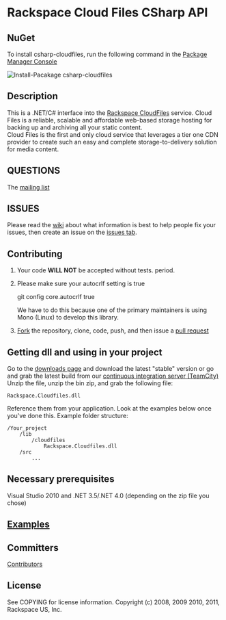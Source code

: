 # Rackspace Cloud Files CSharp API

## NuGet

To install csharp-cloudfiles, run the following command in the [Package Manager Console](http://docs.nuget.org/docs/start-here/using-the-package-manager-console)

![Install-Pacakage csharp-cloudfiles](https://s3.amazonaws.com/github_readme_images/nuget-csharp-cloudfiles.PNG)

## Description

This is a .NET/C# interface into the [Rackspace CloudFiles](http://www.rackspacecloud.com/cloud_hosting_products/files) service. 
Cloud Files is a reliable, scalable and affordable web-based storage hosting for backing up and archiving all your static content.  
Cloud Files is the first and only cloud service that leverages a tier one CDN provider to create such an easy and complete storage-to-delivery 
solution for media content.

## QUESTIONS

The [mailing list](http://groups.google.com/group/csharp-cloudfiles)

## ISSUES

Please read the [wiki](http://wiki.github.com/rackspace/csharp-cloudfiles/) about what information is best to help people fix your issues, 
then create an issue on the [issues tab](http://github.com/rackspace/csharp-cloudfiles/issues).

## Contributing

1. Your code **WILL NOT** be accepted without tests.  period.
2. Please make sure your autocrlf setting is true

	git config core.autocrlf true
	
   We have to do this because one of the primary maintainers is using Mono (Linux) to develop this library.

3. [Fork](http://help.github.com/fork-a-repo/) the repository, clone, code, push, and then issue a [pull request](http://help.github.com/send-pull-requests/)

## Getting dll and using in your project

Go to the [downloads page](http://github.com/rackspace/csharp-cloudfiles/downloads) and download the latest "stable" version or go and grab the latest build from our [continuous integration server (TeamCity)](http://teamcity.codebetter.com/viewType.html?tab=buildTypeStatusDiv&buildTypeId=bt320)  
Unzip the file, unzip the bin zip, and grab the following file:

	Rackspace.Cloudfiles.dll

Reference them from your application.  Look at the examples below once you've done this.  Example folder structure:

	/Your_project
		/lib
			/cloudfiles
				Rackspace.Cloudfiles.dll
		/src
			...

## Necessary prerequisites

Visual Studio 2010 and .NET 3.5/.NET 4.0 (depending on the zip file you chose)

## [Examples](https://github.com/rackspace/csharp-cloudfiles/wiki/Code-Examples)

## Committers

[Contributors](http://github.com/rackspace/csharp-cloudfiles/contributors)

## License

See COPYING for license information.
Copyright (c) 2008, 2009 2010, 2011, Rackspace US, Inc.
